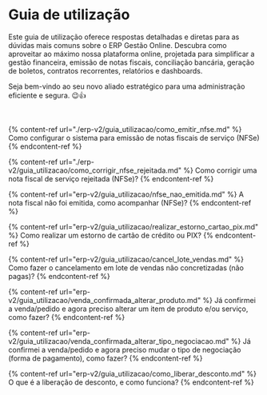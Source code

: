 # Guia de utilização

Este guia de utilização oferece respostas detalhadas e diretas para as dúvidas mais comuns sobre o ERP Gestão Online. Descubra como aproveitar ao máximo nossa plataforma online, projetada para simplificar a gestão financeira, emissão de notas fiscais, conciliação bancária, geração de boletos, contratos recorrentes, relatórios e dashboards. 

Seja bem-vindo ao seu novo aliado estratégico para uma administração eficiente e segura. 😉👍

<br>

{% content-ref url="./erp-v2/guia_utilizacao/como_emitir_nfse.md" %} Como configurar o sistema para emissão de notas fiscais de serviço (NFSe) {% endcontent-ref %}

{% content-ref url="./erp-v2/guia_utilizacao/como_corrigir_nfse_rejeitada.md" %} Como corrigir uma nota fiscal de serviço rejeitada (NFSe)? {% endcontent-ref %}

{% content-ref url="erp-v2/guia_utilizacao/nfse_nao_emitida.md" %} A nota fiscal não foi emitida, como acompanhar (NFSe)? {% endcontent-ref %}

{% content-ref url="erp-v2/guia_utilizacao/realizar_estorno_cartao_pix.md" %} Como realizar um estorno de cartão de crédito ou PIX? {% endcontent-ref %}

{% content-ref url="erp-v2/guia_utilizacao/cancel_lote_vendas.md" %} Como fazer o cancelamento em lote de vendas não concretizadas (não pagas)? {% endcontent-ref %}

{% content-ref url="erp-v2/guia_utilizacao/venda_confirmada_alterar_produto.md" %} Já confirmei a venda/pedido e agora preciso alterar um item de produto e/ou serviço, como fazer? {% endcontent-ref %}

{% content-ref url="erp-v2/guia_utilizacao/venda_confirmada_alterar_tipo_negociacao.md" %} Já confirmei a venda/pedido e agora preciso mudar o tipo de negociação (forma de pagamento), como fazer? {% endcontent-ref %}

{% content-ref url="erp-v2/guia_utilizacao/como_liberar_desconto.md" %} O que é a liberação de desconto, e como funciona? {% endcontent-ref %}
